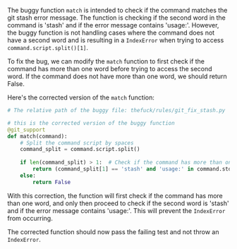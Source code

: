 The buggy function `match` is intended to check if the command matches the git stash error message. The function is checking if the second word in the command is 'stash' and if the error message contains 'usage:'. However, the buggy function is not handling cases where the command does not have a second word and is resulting in a `IndexError` when trying to access `command.script.split()[1]`.

To fix the bug, we can modify the `match` function to first check if the command has more than one word before trying to access the second word. If the command does not have more than one word, we should return False.

Here's the corrected version of the `match` function:

```python
# The relative path of the buggy file: thefuck/rules/git_fix_stash.py

# this is the corrected version of the buggy function
@git_support
def match(command):
    # Split the command script by spaces
    command_split = command.script.split()
    
    if len(command_split) > 1:  # Check if the command has more than one word
        return (command_split[1] == 'stash' and 'usage:' in command.stderr)
    else:
        return False
```

With this correction, the function will first check if the command has more than one word, and only then proceed to check if the second word is 'stash' and if the error message contains 'usage:'. This will prevent the `IndexError` from occurring.

The corrected function should now pass the failing test and not throw an `IndexError`.
